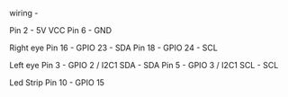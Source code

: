 wiring -

Pin 2 - 5V VCC
Pin 6 - GND

Right eye
Pin 16 - GPIO 23 - SDA
Pin 18 - GPIO 24 - SCL

Left eye
Pin 3 - GPIO 2 / I2C1 SDA - SDA
Pin 5 - GPIO 3 / I2C1 SCL - SCL

Led Strip
Pin 10 - GPIO 15
